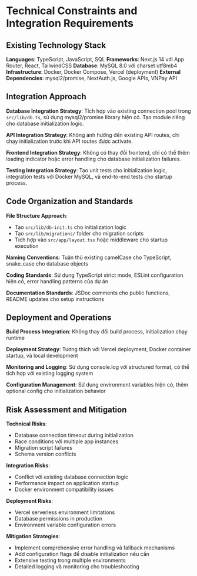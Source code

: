 # Technical Constraints and Integration Requirements

## Existing Technology Stack

**Languages**: TypeScript, JavaScript, SQL
**Frameworks**: Next.js 14 với App Router, React, TailwindCSS
**Database**: MySQL 8.0 với charset utf8mb4
**Infrastructure**: Docker, Docker Compose, Vercel (deployment)
**External Dependencies**: mysql2/promise, NextAuth.js, Google APIs, VNPay API

## Integration Approach

**Database Integration Strategy**: Tích hợp vào existing connection pool trong `src/lib/db.ts`, sử dụng mysql2/promise library hiện có. Tạo module riêng cho database initialization logic.

**API Integration Strategy**: Không ảnh hưởng đến existing API routes, chỉ chạy initialization trước khi API routes được activate.

**Frontend Integration Strategy**: Không có thay đổi frontend, chỉ có thể thêm loading indicator hoặc error handling cho database initialization failures.

**Testing Integration Strategy**: Tạo unit tests cho initialization logic, integration tests với Docker MySQL, và end-to-end tests cho startup process.

## Code Organization and Standards

**File Structure Approach**:

- Tạo `src/lib/db-init.ts` cho initialization logic
- Tạo `src/lib/migrations/` folder cho migration scripts
- Tích hợp vào `src/app/layout.tsx` hoặc middleware cho startup execution

**Naming Conventions**: Tuân thủ existing camelCase cho TypeScript, snake_case cho database objects

**Coding Standards**: Sử dụng TypeScript strict mode, ESLint configuration hiện có, error handling patterns của dự án

**Documentation Standards**: JSDoc comments cho public functions, README updates cho setup instructions

## Deployment and Operations

**Build Process Integration**: Không thay đổi build process, initialization chạy runtime

**Deployment Strategy**: Tương thích với Vercel deployment, Docker container startup, và local development

**Monitoring and Logging**: Sử dụng console.log với structured format, có thể tích hợp với existing logging system

**Configuration Management**: Sử dụng environment variables hiện có, thêm optional config cho initialization behavior

## Risk Assessment and Mitigation

**Technical Risks**:

- Database connection timeout during initialization
- Race conditions với multiple app instances
- Migration script failures
- Schema version conflicts

**Integration Risks**:

- Conflict với existing database connection logic
- Performance impact on application startup
- Docker environment compatibility issues

**Deployment Risks**:

- Vercel serverless environment limitations
- Database permissions in production
- Environment variable configuration errors

**Mitigation Strategies**:

- Implement comprehensive error handling và fallback mechanisms
- Add configuration flags để disable initialization nếu cần
- Extensive testing trong multiple environments
- Detailed logging và monitoring cho troubleshooting
